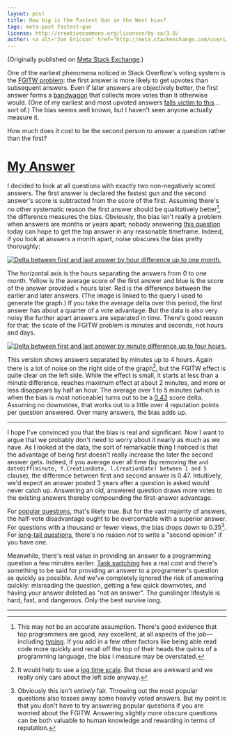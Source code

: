 ```yaml
---
layout: post
title: How big is the Fastest Gun in the West bias?
tags: meta-post fastest-gun
license: http://creativecommons.org/licenses/by-sa/3.0/
author: <a alt="Jon Ericson" href="http://meta.stackexchange.com/users/1438/jon-ericson">Jon Ericson</a>
---
```


(Originally published on
[Meta Stack Exchange](http://meta.stackexchange.com/q/225033/1438).)

One of the earliest phenomena noticed in Stack Overflow's voting
system is the
[FGITW problem](http://meta.stackexchange.com/questions/9731/fastest-gun-in-the-west-problem):
the first answer is more likely to get upvotes than subsequent
answers.  Even if later answers are objectively better, the first
answer forms a
[bandwagon](http://en.wikipedia.org/wiki/Bandwagon_effect) that
collects more votes than it otherwise would.  (One of my earliest and
most upvoted answers
[falls victim to this](http://stackoverflow.com/a/59871/1438)... sort
of.) The bias seems well known, but I haven't seen anyone actually
measure it.

How much does it cost to be the second person to answer a question
rather than the first?

# [My Answer](http://meta.stackexchange.com/a/225034/1438)

I decided to look at all questions with exactly two non-negatively
scored answers.  The first answer is declared the fastest gun and the
second answer's score is subtracted from the score of the first.
Assuming there's no other systematic reason the first answer should be
qualitatively better[^1], the difference measures the bias.
Obviously, the bias isn't really a problem when answers are months or
years apart; nobody answering
[this question](http://stackoverflow.com/q/11227809/1438) today can
hope to get the top answer in any reasonable timeframe.  Indeed, if
you look at answers a month apart, noise obscures the bias pretty
thoroughly:

[![Delta between first and last answer by hour difference up to one month.](http://i.stack.imgur.com/COQk3.png)](http://data.stackexchange.com/stackoverflow/query/173862/difference-in-score-by-delay-between-answers#graph)


The horizontal axis is the hours separating the answers from 0 to one
month.  Yellow is the average score of the first answer and blue is
the score of the answer provided `x` hours later.  Red is the
difference between the earlier and later answers.  (The image is
linked to the query I used to generate the graph.) If you take the
average delta over this period, the first answer has about a quarter
of a vote advantage.  But the data is also very noisy the further
apart answers are separated in time.  There's good reason for that:
the scale of the FGITW problem is minutes and seconds, not hours and
days.

[![Delta between first and last answer by minute difference up to four hours.](http://i.stack.imgur.com/Gotmd.png)](http://data.stackexchange.com/stackoverflow/query/173861/fgitw-effect#graph)

This version shows answers separated by minutes up to 4 hours.  Again
there is a lot of noise on the right side of the graph[^2],
but the FGITW effect is quite clear on the left side.  While the
effect is small, it starts at less than a minute difference, reaches
maximum effect at about 2 minutes, and more or less disappears by half
an hour.  The average over 1 to 5 minutes (which is when the bias is
most noticeable) turns out to be a
[0.43](http://data.stackexchange.com/stackoverflow/query/173863/how-much-does-losing-a-duel-cost)
score delta.  Assuming no downvotes, that works out to a little over 4
reputation points per question answered.  Over many answers, the bias
adds up.

----------

I hope I've convinced you that the bias is real and significant.  Now
I want to argue that we probably don't need to worry about it nearly
as much as we have.  As I looked at the data, the sort of remarkable
thing I noticed is that the advantage of being first doesn't really
increase the later the second answer gets.  Indeed, if you average
over all time (by removing the `and datediff(minute, f.CreationDate,
l.CreationDate) between 1 and 5` clause), the difference between first
and second answer is 0.47.  Intuitively, we'd expect an answer posted
3 years after a question is asked would never catch up.  Answering an
old, answered question draws more votes to the existing answers
thereby compounding the first-answer advantage.

For
[popular questions](http://stackoverflow.com/questions/greatest-hits),
that's likely true.  But for the vast majority of answers, the
half-vote disadvantage ought to be overcomable with a superior answer.
For questions with a thousand or fewer views, the bias drops down to
0.35[^3]. For
[long-tail questions](http://blog.stackoverflow.com/2011/01/the-wikipedia-of-long-tail-programming-questions/),
there's no reason _not_ to write a "second opinion" if you have one.

Meanwhile, there's real value in providing an answer to a programming
question a few minutes earlier.
[Task switching](http://www.joelonsoftware.com/articles/fog0000000022.html)
has a real cost and there's something to be said for providing an
answer to a programmer's question as quickly as possible.  And we've
completely ignored the risk of answering quickly: misreading the
question, getting a few quick downvotes, and having your answer
deleted as "not an answer". The gunslinger lifestyle is hard, fast,
and dangerous.  Only the best survive long.

----------

[^1]:

    This may not be an accurate assumption.  There's good evidence
    that top programmers are good, nay excellent, at all aspects of
    the job&mdash;including
    [typing](http://steve-yegge.blogspot.com/2008/09/programmings-dirtiest-little-secret.html).
    If you add in a few other factors like being able read code more
    quickly and recall off the top of their heads the quirks of a
    programming language, the bias I measure may be overstated.

[^2]:

    It would help to use a [log time scale](https://xkcd.com/1162/).
    But those are awkward and we really only care about the left side
    anyway.

[^3]:

    Obviously this isn't _entirely_ fair.  Throwing out the most
    popular questions also tosses away some heavily voted answers.
    But my point is that you don't have to try answering popular
    questions if you are worried about the FGITW.  Answering slightly
    more obscure questions can be both valuable to human knowledge and
    rewarding in terms of reputation.

<!--  LocalWords:  http stackexchange LocalWords
 -->
